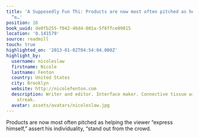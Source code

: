 ```yaml
---
title: 'A Supposedly Fun Thi: Products are now most often pitched as helping the viewer
  “e…'
position: 16
book_uuid: de0fb255-f042-46d4-801a-5f6ffce09815
location: '0.141579'
source: readmill
touch: true
highlighted_on: '2013-01-02T04:54:04.000Z'
highlight_by:
  username: nicoleslaw
  firstname: Nicole
  lastname: Fenton
  country: United States
  city: Brooklyn
  website: http://nicolefenton.com
  description: Writer and editor. Interface maker. Connective tissue with a curious
    streak.
  avatar: assets/avatars/nicoleslaw.jpg
---
```


Products are now most often pitched as helping the viewer “express himself,” assert his individuality, “stand out from the crowd.